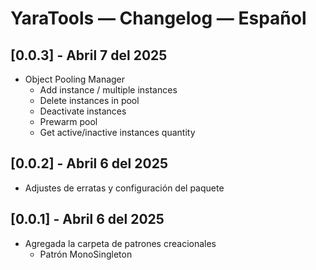 # YaraTools — Changelog — Español

## [0.0.3] - Abril 7 del 2025
- Object Pooling Manager
    - Add instance / multiple instances
    - Delete instances in pool
    - Deactivate instances
    - Prewarm pool
    - Get active/inactive instances quantity

## [0.0.2] - Abril 6 del 2025
- Adjustes de erratas y configuración del paquete

## [0.0.1] - Abril 6 del 2025
- Agregada la carpeta de patrones creacionales
    - Patrón MonoSingleton